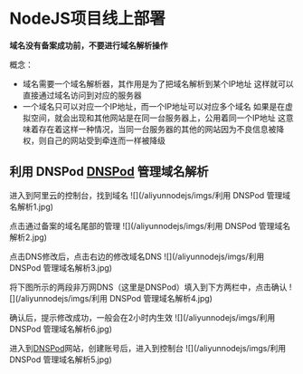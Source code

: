 # NodeJS项目线上部署

**域名没有备案成功前，不要进行域名解析操作**

概念：
* 域名需要一个域名解析器，其作用是为了把域名解析到某个IP地址
      这样就可以直接通过域名访问到对应的服务器
* 一个域名只可以对应一个IP地址，而一个IP地址可以对应多个域名
      如果是在虚拟空间，就会出现和其他网站是在同一台服务器上，公用着同一个IP地址
      这意味着存在着这样一种情况，当同一台服务器的其他的网站因为不良信息被降权，则自己的网站受到牵连而一样被降级

## 利用 DNSPod [DNSPod](https://www.dnspod.cn/) 管理域名解析



进入到阿里云的控制台，找到域名
![](/aliyunnodejs/imgs/利用 DNSPod 管理域名解析1.jpg)

点击通过备案的域名尾部的管理
![](/aliyunnodejs/imgs/利用 DNSPod 管理域名解析2.jpg)

点击DNS修改后，点击右边的修改域名DNS
![](/aliyunnodejs/imgs/利用 DNSPod 管理域名解析3.jpg)

将下图所示的两段非万网DNS（这里是DNSPod）填入到下方两栏中，点击确认
![](/aliyunnodejs/imgs/利用 DNSPod 管理域名解析4.jpg)

确认后，提示修改成功，一般会在2小时内生效
![](/aliyunnodejs/imgs/利用 DNSPod 管理域名解析6.jpg)

进入到[DNSPod](https://www.dnspod.cn/)网站，创建账号后，进入到控制台
![](/aliyunnodejs/imgs/利用 DNSPod 管理域名解析5.jpg)

